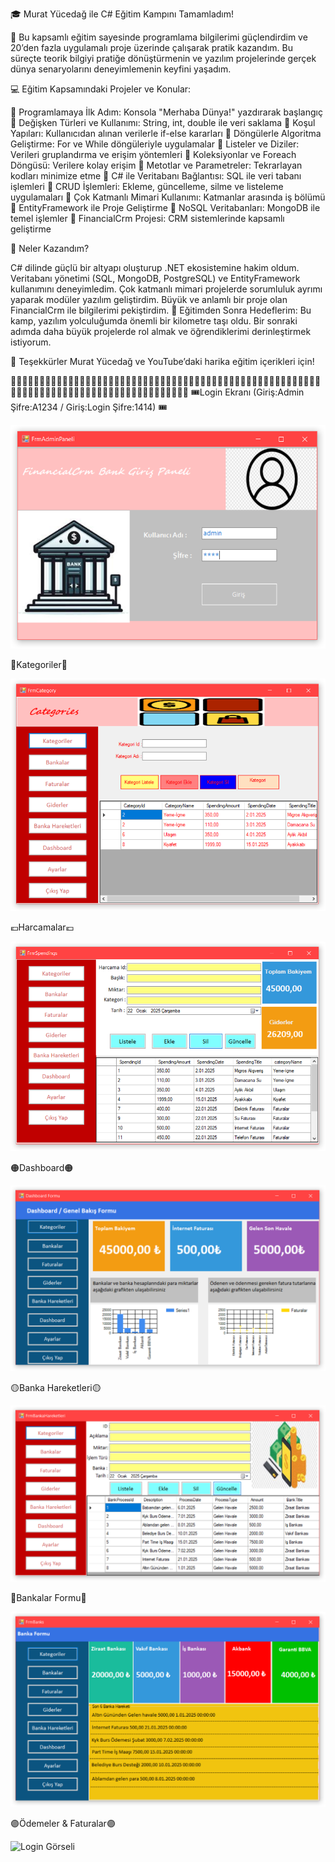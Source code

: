🎓 Murat Yücedağ ile C# Eğitim Kampını Tamamladım!

📘 Bu kapsamlı eğitim sayesinde programlama bilgilerimi güçlendirdim ve 20’den fazla uygulamalı proje üzerinde çalışarak pratik kazandım. Bu süreçte teorik bilgiyi pratiğe dönüştürmenin ve yazılım projelerinde gerçek dünya senaryolarını deneyimlemenin keyfini yaşadım.

💻 Eğitim Kapsamındaki Projeler ve Konular:

🔹 Programlamaya İlk Adım: Konsola "Merhaba Dünya!" yazdırarak başlangıç
🔹 Değişken Türleri ve Kullanımı: String, int, double ile veri saklama
🔹 Koşul Yapıları: Kullanıcıdan alınan verilerle if-else kararları
🔹 Döngülerle Algoritma Geliştirme: For ve While döngüleriyle uygulamalar
🔹 Listeler ve Diziler: Verileri gruplandırma ve erişim yöntemleri
🔹 Koleksiyonlar ve Foreach Döngüsü: Verilere kolay erişim
🔹 Metotlar ve Parametreler: Tekrarlayan kodları minimize etme
🔹 C# ile Veritabanı Bağlantısı: SQL ile veri tabanı işlemleri
🔹 CRUD İşlemleri: Ekleme, güncelleme, silme ve listeleme uygulamaları
🔹 Çok Katmanlı Mimari Kullanımı: Katmanlar arasında iş bölümü
🔹 EntityFramework ile Proje Geliştirme
🔹 NoSQL Veritabanları: MongoDB ile temel işlemler
🔹 FinancialCrm Projesi: CRM sistemlerinde kapsamlı geliştirme

🚀 Neler Kazandım?

C# dilinde güçlü bir altyapı oluşturup .NET ekosistemine hakim oldum.
Veritabanı yönetimi (SQL, MongoDB, PostgreSQL) ve EntityFramework kullanımını deneyimledim.
Çok katmanlı mimari projelerde sorumluluk ayrımı yaparak modüler yazılım geliştirdim.
Büyük ve anlamlı bir proje olan FinancialCrm ile bilgilerimi pekiştirdim.
🌟 Eğitimden Sonra Hedeflerim:
Bu kamp, yazılım yolculuğumda önemli bir kilometre taşı oldu. Bir sonraki adımda daha büyük projelerde rol almak ve öğrendiklerimi derinleştirmek istiyorum.

🎉 Teşekkürler Murat Yücedağ ve YouTube’daki harika eğitim içerikleri için!

🚥🚥🚥🚥🚥🚥🚥🚥🚥🚥🚥🚥🚥🚥🚥🚥🚥🚥🚥🚥🚥🚥🚥🚥🚥🚥🚥🚥🚥🚥🚥🚥🚥🚥🚥🚥🚥🚥🚥🚥🚥🚥🚥🚥🚥🚥🚥🚥🚥🚥🚥🚥🚥🚥🚥🚥🚥🚥🚥🚥🚥🚥🚥🚥🚥🚥🚥🚥🚥🚥🚥🚥🚥🚥🚥🚥🚥🚥🚥🚥🚥🚥🚥🚥🚥
🎟Login Ekranı (Giriş:Admin Şifre:A1234 / Giriş:Login Şifre:1414) 🎟

![Login](https://github.com/BurcuE4/FinancialCrm/blob/master/Login.png)

🏣Kategoriler🏣

![Login Görseli](https://github.com/BurcuE4/FinancialCrm/blob/master/Kategori.png)

💶Harcamalar💶

![Login Görseli](https://github.com/BurcuE4/FinancialCrm/blob/master/Harcamalar.png)

🟠Dashboard🟠

![Login Görseli](https://github.com/BurcuE4/FinancialCrm/blob/master/Dashboard.png)

🟡Banka Hareketleri🟡

![Login Görseli](https://github.com/BurcuE4/FinancialCrm/blob/master/BankaHareketleri.png)

🏦Bankalar Formu🏦

![Login Görseli](https://github.com/BurcuE4/FinancialCrm/blob/master/BankaFormu.png)

🟣Ödemeler & Faturalar🟣

![Login Görseli](https://github.com/BurcuE4/FinancialCrm/blob/master/BankaFaturas%C4%B1.png)





